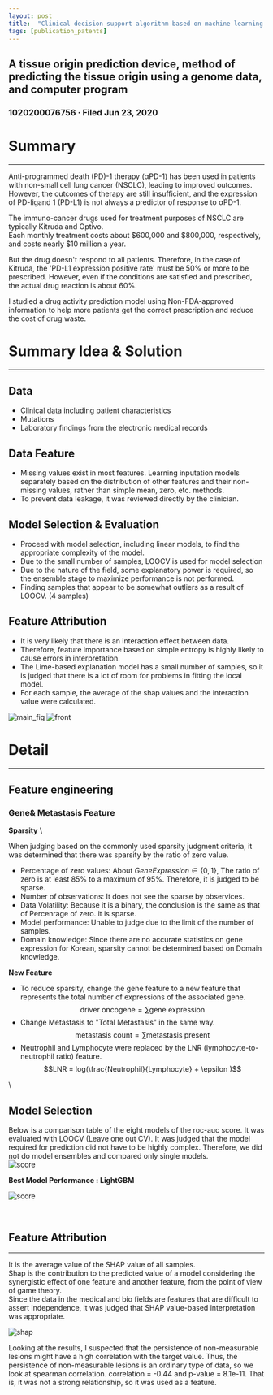 ```yaml
---
layout: post
title:  "Clinical decision support algorithm based on machine learning to assess the clinical response to anti–pd-1 therapy"
tags: [publication_patents]
---
```



## A tissue origin prediction device, method of predicting the tissue origin using a genome data, and computer program
### 1020200076756 · Filed Jun 23, 2020

# Summary 
---

 Anti-programmed death (PD)-1 therapy (αPD-1) has been used in patients with non-small cell
lung cancer (NSCLC), leading to improved outcomes. However, the outcomes of therapy are still
insufficient, and the expression of PD-ligand 1 (PD-L1) is not always a predictor of response to
αPD-1.   

 The immuno-cancer drugs used for treatment purposes of NSCLC are typically Kitruda and Optivo.   
Each monthly treatment costs about $600,000 and $800,000, respectively, and costs nearly $10 million a year.   

But the drug doesn't respond to all patients. Therefore, in the case of Kitruda, the 'PD-L1 expression positive rate' must be 50% or more to be prescribed. However, even if the conditions are satisfied and prescribed, the actual drug reaction is about 60%.   

I studied a drug activity prediction model using Non-FDA-approved information to help more patients get the correct prescription and reduce the cost of drug waste.    


# Summary Idea & Solution
---

## Data 
- Clinical data including patient characteristics 
- Mutations
- Laboratory findings from the electronic medical records

## Data Feature 
- Missing values ​​exist in most features. Learning inputation models separately based on the distribution of other features and their non-missing values, rather than simple mean, zero, etc. methods.
- To prevent data leakage, it was reviewed directly by the clinician.

## Model Selection & Evaluation
- Proceed with model selection, including linear models, to find the appropriate complexity of the model.
- Due to the small number of samples, LOOCV is used for model selection
- Due to the nature of the field, some explanatory power is required, so the ensemble stage to maximize performance is not performed.
- Finding samples that appear to be somewhat outliers as a result of LOOCV. (4 samples)

## Feature Attribution
- It is very likely that there is an interaction effect between data.
- Therefore, feature importance based on simple entropy is highly likely to cause errors in interpretation.
- The Lime-based explanation model has a small number of samples, so it is judged that there is a lot of room for problems in fitting the local model.
- For each sample, the average of the shap values ​​and the interaction value were calculated.

![main_fig](/assets/publication_patents/CDSS_main.jpg)
![front](/assets/publication_patents/paper_front.png)


# Detail 
---
## Feature engineering 

### Gene& Metastasis Feature 

**Sparsity** 
\
 
When judging based on the commonly used sparsity judgment criteria, it was determined that there was sparsity by the ratio of zero value.
- Percentage of zero values: About $Gene Expression  \in \{0,1\}$,  The ratio of zero is at least 85% to a maximum of 95%. Therefore, it is judged to be sparse.
- Number of observations: It does not see the sparse by observices.
- Data Volatility: Because it is a binary, the conclusion is the same as that of Percenrage of zero. it is sparse.
- Model performance: Unable to judge due to the limit of the number of samples.
- Domain knowledge: Since there are no accurate statistics on gene expression for Korean, sparsity cannot be determined based on Domain knowledge.


**New Feature**  

- To reduce sparsity, change the gene feature to a new feature that represents the total number of expressions of the associated gene.
$$\text{driver oncogene} = \sum{ \text{gene expression}}$$
- Change Metastasis to "Total Metastasis" in the same way.
$$\text{metastasis count} = \sum{ \text{metastasis present}}$$
- Neutrophil and Lymphocyte were replaced by the LNR (lymphocyte-to-neutrophil ratio) feature.
$$LNR = log(\frac{Neutrophil}{Lymphocyte} + \epsilon )$$


\

## Model Selection
Below is a comparison table of the eight models of the roc-auc score. It was evaluated with LOOCV (Leave one out CV).
It was judged that the model required for prediction did not have to be highly complex. Therefore, we did not do model ensembles and compared only single models.  
![score](/assets/paper_cdss/paper_compare.png)
<br/>

**Best Model Performance : LightGBM**

![score](/assets/paper_cdss/paper_score.png)

<br/>

## Feature Attribution
---


It is the average value of the SHAP value of all samples.  
Shap is the contribution to the predicted value of a model considering the synergistic effect of one feature and another feature, from the point of view of game theory.   
Since the data in the medical and bio fields are features that are difficult to assert independence, it was judged that SHAP value-based interpretation was appropriate.    

![shap](/assets/paper_cdss/paper_shap_val.png)


Looking at the results, I suspected that the persistence of non-measurable lesions might have a high correlation with the target value. Thus, the persistence of non-measurable lesions is an ordinary type of data, so we look at spearman correlation.
correlation = -0.44 and p-value = 8.1e-11. That is, it was not a strong relationship, so it was used as a feature.






